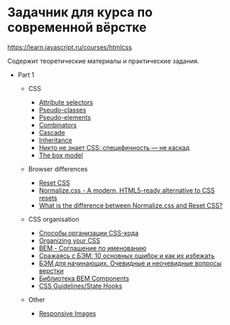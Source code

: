 # Задачник для курса по современной вёрстке

https://learn.javascript.ru/courses/htmlcss

Содержит теоретические материалы и практические задания.

- Part 1
    - CSS
        - [Attribute selectors](https://developer.mozilla.org/en-US/docs/Web/CSS/Attribute_selectors)
        - [Pseudo-classes](https://developer.mozilla.org/en-US/docs/Web/CSS/Pseudo-classes)
        - [Pseudo-elements](https://developer.mozilla.org/en-US/docs/Web/CSS/Pseudo-elements)
        - [Combinators](https://developer.mozilla.org/en-US/docs/Learn/CSS/Building_blocks/Selectors/Combinators)
        - [Cascade](https://developer.mozilla.org/en-US/docs/Web/CSS/Cascade)
        - [Inheritance](https://developer.mozilla.org/en-US/docs/Web/CSS/inheritance)
        - [Никто не знает CSS: специфичность — не каскад](https://css-live.ru/css/nikto-ne-znaet-css-specifichnost-ne-kaskad.html)
        - [The box model](https://developer.mozilla.org/en-US/docs/Learn/CSS/Building_blocks/The_box_model)

    - Browser differences
        - [Reset CSS](https://meyerweb.com/eric/tools/css/reset/)
        - [Normalize.css - A modern, HTML5-ready alternative to CSS resets](https://necolas.github.io/normalize.css/)
        - [What is the difference between Normalize.css and Reset CSS?](https://stackoverflow.com/questions/6887336/what-is-the-difference-between-normalize-css-and-reset-css)

    - CSS organisation
        - [Способы организации CSS-кода](https://habr.com/ru/post/256109/)
        - [Organizing your CSS](https://developer.mozilla.org/en-US/docs/Learn/CSS/Building_blocks/Organizing)
        - [BEM - Соглашение по именованию](https://ru.bem.info/methodology/naming-convention/)
        - [Сражаясь с БЭМ: 10 основных ошибок и как их избежать](https://habr.com/ru/post/305548/)
        - [БЭМ для начинающих. Очевидные и неочевидные вопросы верстки](https://medium.com/@innabelaya/%D0%B1%D1%8D%D0%BC-%D0%B4%D0%BB%D1%8F-%D0%BD%D0%B0%D1%87%D0%B8%D0%BD%D0%B0%D1%8E%D1%89%D0%B8%D1%85-%D0%BE%D1%87%D0%B5%D0%B2%D0%B8%D0%B4%D0%BD%D1%8B%D0%B5-%D0%B8-%D0%BD%D0%B5%D0%BE%D1%87%D0%B5%D0%B2%D0%B8%D0%B4%D0%BD%D1%8B%D0%B5-%D0%B2%D0%BE%D0%BF%D1%80%D0%BE%D1%81%D1%8B-%D0%B2%D0%B5%D1%80%D1%81%D1%82%D0%BA%D0%B8-1a21d67cf840)
        - [Библиотека BEM Components](https://ru.bem.info/libraries/classic/bem-components/6.0.0/)
        - [CSS Guidelines/State Hooks](https://github.com/chris-pearce/css-guidelines#state-hooks)


    - Other
        - [Responsive Images](https://cloudfour.com/thinks/responsive-images-101-definitions/)
